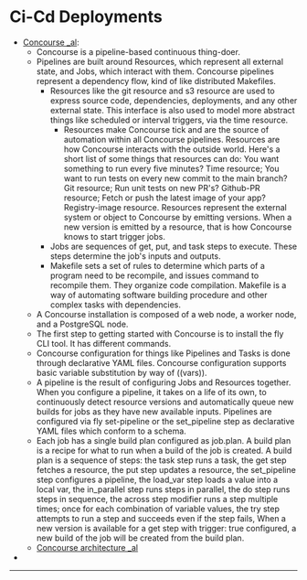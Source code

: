 
# Ci-Cd Deployments


- [Concourse _al](https://concourse-ci.org/docs.html): 
  - Concourse is a pipeline-based continuous thing-doer. 
  - Pipelines are built around Resources, which represent all external state, and Jobs, which interact with them. Concourse pipelines represent a dependency flow, kind of like distributed Makefiles. 
    - Resources like the git resource and s3 resource are used to express source code, dependencies, deployments, and any other external state. This interface is also used to model more abstract things like scheduled or interval triggers, via the time resource.
      - Resources make Concourse tick and are the source of automation within all Concourse pipelines. Resources are how Concourse interacts with the outside world. Here's a short list of some things that resources can do: You want something to run every five minutes? Time resource; You want to run tests on every new commit to the main branch? Git resource; Run unit tests on new PR's? Github-PR resource; Fetch or push the latest image of your app? Registry-image resource. Resources represent the external system or object to Concourse by emitting versions. When a new version is emitted by a resource, that is how Concourse knows to start trigger jobs.
    - Jobs are sequences of get, put, and task steps to execute. These steps determine the job's inputs and outputs. 
    - Makefile sets a set of rules to determine which parts of a program need to be recompile, and issues command to recompile them. They organize code compilation. Makefile is a way of automating software building procedure and other complex tasks with dependencies.
  - A Concourse installation is composed of a web node, a worker node, and a PostgreSQL node.
  - The first step to getting started with Concourse is to install the fly CLI tool. It has different commands.
  - Concourse configuration for things like Pipelines and Tasks is done through declarative YAML files. Concourse configuration supports basic variable substitution by way of ((vars)).
  - A pipeline is the result of configuring Jobs and Resources together. When you configure a pipeline, it takes on a life of its own, to continuously detect resource versions and automatically queue new builds for jobs as they have new available inputs. Pipelines are configured via fly set-pipeline or the set_pipeline step as declarative YAML files which conform to a schema. 
  - Each job has a single build plan configured as job.plan. A build plan is a recipe for what to run when a build of the job is created. A build plan is a sequence of steps: the task step runs a task, the get step fetches a resource, the put step updates a resource, the set_pipeline step configures a pipeline, the load_var step loads a value into a local var, the in_parallel step runs steps in parallel, the do step runs steps in sequence, the across step modifier runs a step multiple times; once for each combination of variable values, the try step attempts to run a step and succeeds even if the step fails, When a new version is available for a get step with trigger: true configured, a new build of the job will be created from the build plan.
  - [Concourse architecture _al](https://concourse-ci.org/internals.html)
- 


----------------------------------------------------------------------
